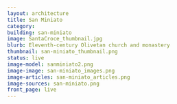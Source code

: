 ```yaml
---
layout: architecture
title: San Miniato
category: 
building: san-miniato
image: SantaCroce_thumbnail.jpg
blurb: Eleventh-century Olivetan church and monastery
thumbnail: san-miniato_thumbnail.png
status: live
image-model: sanminiato2.png
image-image: san-miniato_images.png
image-articles: san-miniato_articles.png
image-sources: san-miniato.png
front_page: live
---
```

